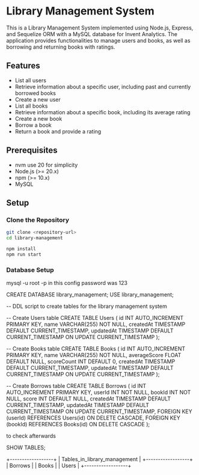 # Library Management System

This is a Library Management System implemented using Node.js, Express, and Sequelize ORM with a MySQL database for Invent Analytics. The application provides functionalities to manage users and books, as well as borrowing and returning books with ratings.

## Features

- List all users
- Retrieve information about a specific user, including past and currently borrowed books
- Create a new user
- List all books
- Retrieve information about a specific book, including its average rating
- Create a new book
- Borrow a book
- Return a book and provide a rating

## Prerequisites
- nvm use 20 for simplicity
- Node.js (>= 20.x)
- npm (>= 10.x)
- MySQL

## Setup

### Clone the Repository

```bash
git clone <repository-url>
cd library-management

npm install
npm run start
```

### Database Setup
mysql -u root -p in this config password was 123

CREATE DATABASE library_management;
USE library_management;


-- DDL script to create tables for the library management system

-- Create Users table
CREATE TABLE Users (
    id INT AUTO_INCREMENT PRIMARY KEY,
    name VARCHAR(255) NOT NULL,
    createdAt TIMESTAMP DEFAULT CURRENT_TIMESTAMP,
    updatedAt TIMESTAMP DEFAULT CURRENT_TIMESTAMP ON UPDATE CURRENT_TIMESTAMP
);

-- Create Books table
CREATE TABLE Books (
    id INT AUTO_INCREMENT PRIMARY KEY,
    name VARCHAR(255) NOT NULL,
    averageScore FLOAT DEFAULT NULL,
    scoreCount INT DEFAULT 0,
    createdAt TIMESTAMP DEFAULT CURRENT_TIMESTAMP,
    updatedAt TIMESTAMP DEFAULT CURRENT_TIMESTAMP ON UPDATE CURRENT_TIMESTAMP
);

-- Create Borrows table
CREATE TABLE Borrows (
    id INT AUTO_INCREMENT PRIMARY KEY,
    userId INT NOT NULL,
    bookId INT NOT NULL,
    score INT DEFAULT NULL,
    createdAt TIMESTAMP DEFAULT CURRENT_TIMESTAMP,
    updatedAt TIMESTAMP DEFAULT CURRENT_TIMESTAMP ON UPDATE CURRENT_TIMESTAMP,
    FOREIGN KEY (userId) REFERENCES Users(id) ON DELETE CASCADE,
    FOREIGN KEY (bookId) REFERENCES Books(id) ON DELETE CASCADE
);


to check afterwards

SHOW TABLES;

+------------------+
| Tables_in_library_management |
+------------------+
| Borrows          |
| Books            |
| Users            |
+------------------+
